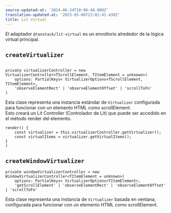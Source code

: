 ```yaml
---
source-updated-at: '2024-06-24T18:08:48.000Z'
translation-updated-at: '2025-05-06T23:02:41.438Z'
title: Lit Virtual
---
```

El adaptador `@tanstack/lit-virtual` es un envoltorio alrededor de la lógica virtual principal.

## `createVirtualizer`

```tsx

private virtualizerController = new VirtualizerController<TScrollElement, TItemElement = unknown>(
    options: PartialKeys< VirtualizerOptions<TScrollElement, TItemElement>,
    'observeElementRect' | 'observeElementOffset' | 'scrollToFn'
)
```

Esta clase representa una instancia estándar de `Virtualizer` configurada para funcionar con un elemento HTML como scrollElement.  
Esto creará un Lit Controller (Controlador de Lit) que puede ser accedido en el método render del elemento.

```tsx
render() {
    const virtualizer = this.virtualizerController.getVirtualizer();
    const virtualItems = virtualizer.getVirtualItems();
} 
)
```

## `createWindowVirtualizer`

```tsx
private windowVirtualizerController = new WindowVirtualizerController<TItemElement = unknown>(
    options: PartialKeys< VirtualizerOptions<TItemElement>,
    'getScrollElement' | 'observeElementRect' | 'observeElementOffset' | 'scrollToFn'
```

Esta clase representa una instancia de `Virtualizer` basada en ventana, configurada para funcionar con un elemento HTML como scrollElement.
